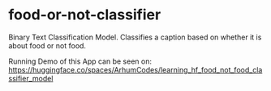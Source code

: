 # food-or-not-classifier
Binary Text Classification Model. Classifies a caption based on whether it is about food or not food.

Running Demo of this App can be seen on: https://huggingface.co/spaces/ArhumCodes/learning_hf_food_not_food_classifier_model

